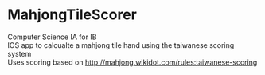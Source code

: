 # MahjongTileScorer
Computer Science IA for IB <br />
IOS app to calcualte a mahjong tile hand using the taiwanese scoring system <br />
Uses scoring based on http://mahjong.wikidot.com/rules:taiwanese-scoring
